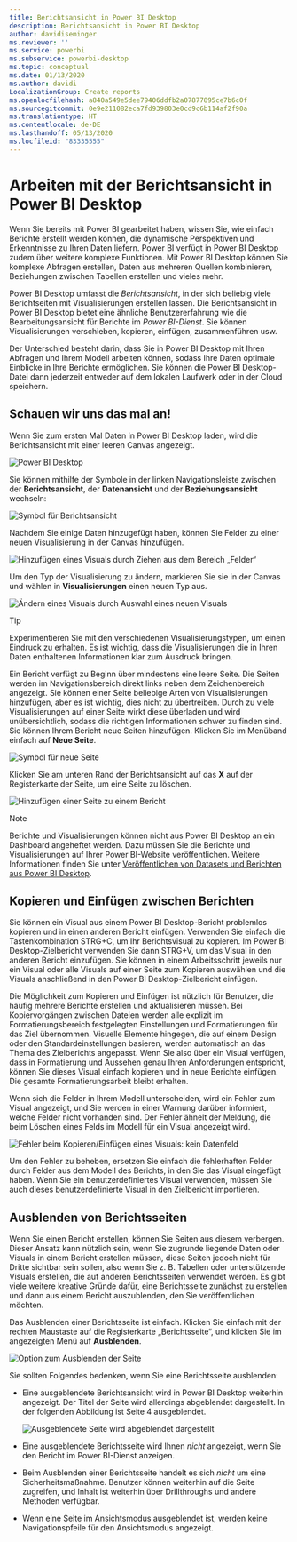 ```yaml
---
title: Berichtsansicht in Power BI Desktop
description: Berichtsansicht in Power BI Desktop
author: davidiseminger
ms.reviewer: ''
ms.service: powerbi
ms.subservice: powerbi-desktop
ms.topic: conceptual
ms.date: 01/13/2020
ms.author: davidi
LocalizationGroup: Create reports
ms.openlocfilehash: a840a549e5dee79406ddfb2a07877895ce7b6c0f
ms.sourcegitcommit: 0e9e211082eca7fd939803e0cd9c6b114af2f90a
ms.translationtype: HT
ms.contentlocale: de-DE
ms.lasthandoff: 05/13/2020
ms.locfileid: "83335555"
---
```

# <a name="work-with-report-view-in-power-bi-desktop"></a>Arbeiten mit der Berichtsansicht in Power BI Desktop

Wenn Sie bereits mit Power BI gearbeitet haben, wissen Sie, wie einfach Berichte erstellt werden können, die dynamische Perspektiven und Erkenntnisse zu Ihren Daten liefern. Power BI verfügt in Power BI Desktop zudem über weitere komplexe Funktionen. Mit Power BI Desktop können Sie komplexe Abfragen erstellen, Daten aus mehreren Quellen kombinieren, Beziehungen zwischen Tabellen erstellen und vieles mehr.

Power BI Desktop umfasst die *Berichtsansicht*, in der sich beliebig viele Berichtseiten mit Visualisierungen erstellen lassen. Die Berichtsansicht in Power BI Desktop bietet eine ähnliche Benutzererfahrung wie die Bearbeitungsansicht für Berichte im *Power BI-Dienst*. Sie können Visualisierungen verschieben, kopieren, einfügen, zusammenführen usw.

Der Unterschied besteht darin, dass Sie in Power BI Desktop mit Ihren Abfragen und Ihrem Modell arbeiten können, sodass Ihre Daten optimale Einblicke in Ihre Berichte ermöglichen. Sie können die Power BI Desktop-Datei dann jederzeit entweder auf dem lokalen Laufwerk oder in der Cloud speichern.

## <a name="lets-take-a-look"></a>Schauen wir uns das mal an!

Wenn Sie zum ersten Mal Daten in Power BI Desktop laden, wird die Berichtsansicht mit einer leeren Canvas angezeigt.

![Power BI Desktop](media/desktop-report-view/pbi_reportviewinpbidesigner_reportview.png)

Sie können mithilfe der Symbole in der linken Navigationsleiste zwischen der **Berichtsansicht**, der **Datenansicht** und der **Beziehungsansicht** wechseln:

![Symbol für Berichtsansicht](media/desktop-report-view/pbi_reportviewinpbidesigner_changeview.png)

Nachdem Sie einige Daten hinzugefügt haben, können Sie Felder zu einer neuen Visualisierung in der Canvas hinzufügen.

![Hinzufügen eines Visuals durch Ziehen aus dem Bereich „Felder“](media/desktop-report-view/pbid_reportview_addvis.gif)

Um den Typ der Visualisierung zu ändern, markieren Sie sie in der Canvas und wählen in **Visualisierungen** einen neuen Typ aus.

![Ändern eines Visuals durch Auswahl eines neuen Visuals](media/desktop-report-view/pbid_reportview_changevis.gif)

> [!TIP]
> Experimentieren Sie mit den verschiedenen Visualisierungstypen, um einen Eindruck zu erhalten. Es ist wichtig, dass die Visualisierungen die in Ihren Daten enthaltenen Informationen klar zum Ausdruck bringen.

Ein Bericht verfügt zu Beginn über mindestens eine leere Seite. Die Seiten werden im Navigationsbereich direkt links neben dem Zeichenbereich angezeigt. Sie können einer Seite beliebige Arten von Visualisierungen hinzufügen, aber es ist wichtig, dies nicht zu übertreiben. Durch zu viele Visualisierungen auf einer Seite wirkt diese überladen und wird unübersichtlich, sodass die richtigen Informationen schwer zu finden sind. Sie können Ihrem Bericht neue Seiten hinzufügen. Klicken Sie im Menüband einfach auf **Neue Seite**.

![Symbol für neue Seite](media/desktop-report-view/pbidesignerreportviewnewpage.png)

Klicken Sie am unteren Rand der Berichtsansicht auf das **X** auf der Registerkarte der Seite, um eine Seite zu löschen.

![Hinzufügen einer Seite zu einem Bericht](media/desktop-report-view/pbi_reportviewinpbidesigner_deletepage.png)

> [!NOTE]
> Berichte und Visualisierungen können nicht aus Power BI Desktop an ein Dashboard angeheftet werden. Dazu müssen Sie die Berichte und Visualisierungen auf Ihrer Power BI-Website veröffentlichen. Weitere Informationen finden Sie unter [Veröffentlichen von Datasets und Berichten aus Power BI Desktop](desktop-upload-desktop-files.md).

## <a name="copy-and-paste-between-reports"></a>Kopieren und Einfügen zwischen Berichten

Sie können ein Visual aus einem Power BI Desktop-Bericht problemlos kopieren und in einen anderen Bericht einfügen. Verwenden Sie einfach die Tastenkombination STRG+C, um Ihr Berichtsvisual zu kopieren. Im Power BI Desktop-Zielbericht verwenden Sie dann STRG+V, um das Visual in den anderen Bericht einzufügen. Sie können in einem Arbeitsschritt jeweils nur ein Visual oder alle Visuals auf einer Seite zum Kopieren auswählen und die Visuals anschließend in den Power BI Desktop-Zielbericht einfügen.

Die Möglichkeit zum Kopieren und Einfügen ist nützlich für Benutzer, die häufig mehrere Berichte erstellen und aktualisieren müssen. Bei Kopiervorgängen zwischen Dateien werden alle explizit im Formatierungsbereich festgelegten Einstellungen und Formatierungen für das Ziel übernommen. Visuelle Elemente hingegen, die auf einem Design oder den Standardeinstellungen basieren, werden automatisch an das Thema des Zielberichts angepasst. Wenn Sie also über ein Visual verfügen, dass in Formatierung und Aussehen genau Ihren Anforderungen entspricht, können Sie dieses Visual einfach kopieren und in neue Berichte einfügen. Die gesamte Formatierungsarbeit bleibt erhalten.

Wenn sich die Felder in Ihrem Modell unterscheiden, wird ein Fehler zum Visual angezeigt, und Sie werden in einer Warnung darüber informiert, welche Felder nicht vorhanden sind. Der Fehler ähnelt der Meldung, die beim Löschen eines Felds im Modell für ein Visual angezeigt wird.

![Fehler beim Kopieren/Einfügen eines Visuals: kein Datenfeld](media/desktop-report-view/report-view_07.png)

Um den Fehler zu beheben, ersetzen Sie einfach die fehlerhaften Felder durch Felder aus dem Modell des Berichts, in den Sie das Visual eingefügt haben. Wenn Sie ein benutzerdefiniertes Visual verwenden, müssen Sie auch dieses benutzerdefinierte Visual in den Zielbericht importieren.

## <a name="hide-report-pages"></a>Ausblenden von Berichtsseiten

Wenn Sie einen Bericht erstellen, können Sie Seiten aus diesem verbergen. Dieser Ansatz kann nützlich sein, wenn Sie zugrunde liegende Daten oder Visuals in einem Bericht erstellen müssen, diese Seiten jedoch nicht für Dritte sichtbar sein sollen, also wenn Sie z. B. Tabellen oder unterstützende Visuals erstellen, die auf anderen Berichtsseiten verwendet werden. Es gibt viele weitere kreative Gründe dafür, eine Berichtsseite zunächst zu erstellen und dann aus einem Bericht auszublenden, den Sie veröffentlichen möchten.

Das Ausblenden einer Berichtsseite ist einfach. Klicken Sie einfach mit der rechten Maustaste auf die Registerkarte „Berichtsseite“, und klicken Sie im angezeigten Menü auf **Ausblenden**.

![Option zum Ausblenden der Seite](media/desktop-report-view/report-view_05.png)

Sie sollten Folgendes bedenken, wenn Sie eine Berichtsseite ausblenden:

* Eine ausgeblendete Berichtsansicht wird in Power BI Desktop weiterhin angezeigt. Der Titel der Seite wird allerdings abgeblendet dargestellt. In der folgenden Abbildung ist Seite 4 ausgeblendet.

    ![Ausgeblendete Seite wird abgeblendet dargestellt](media/desktop-report-view/report-view_06.png)

* Eine ausgeblendete Berichtsseite wird Ihnen *nicht* angezeigt, wenn Sie den Bericht im Power BI-Dienst anzeigen.

* Beim Ausblenden einer Berichtsseite handelt es sich *nicht* um eine Sicherheitsmaßnahme. Benutzer können weiterhin auf die Seite zugreifen, und Inhalt ist weiterhin über Drillthroughs und andere Methoden verfügbar.

* Wenn eine Seite im Ansichtsmodus ausgeblendet ist, werden keine Navigationspfeile für den Ansichtsmodus angezeigt.
